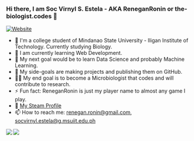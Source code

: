 ### Hi there, I am Soc Virnyl S. Estela - AKA ReneganRonin or the-biologist.codes 👋
[![Website](https://img.shields.io/website?label=thebiologist.codes&style=for-the-badge&url=https%3A%2F%2Fthe-biologist.codes)](https://the-biologist.codes)


<!--
**ReneganRonin/ReneganRonin** is a ✨ _special_ ✨ repository because its `README.md` (this file) appears on your GitHub profile.

Here are some ideas to get you started:

- 🔭 I’m currently working on ...
- 🌱 I’m currently learning ...
- 👯 I’m looking to collaborate on ...
- 🤔 I’m looking for help with ...
- 💬 Ask me about ...
- 📫 How to reach me: ...
- 😄 Pronouns: ...
- ⚡ Fun fact: ...
--> 
- :dna: I'm a college student of Mindanao State University - Iligan Institute of Technology. Currently studying Biology.
- :microscope: I am currently learning Web Development.
- :herb: My next goal would be to learn Data Science and probably Machine Learning.
- :thinking: My side-goals are making projects and publishing them on GitHub.
- :scientist: My end goal is to become a Microbiologist that codes and will contribute to research.
- ⚡ Fun fact: ReneganRonin is just my player name to almost any game I play.
- :rocket: [My Steam Profile](https://steamcommunity.com/profiles/76561198316160345/)
- 📫 How to reach me: renegan.ronin@gmail.com, socvirnyl.estela@g.msuiit.edu.ph
<img align="left" src="https://github-readme-stats.vercel.app/api?username=ReneganRonin&count_private=true&show_icons=true&hide_border=true"/>
<img align="left" src="https://github-readme-stats.vercel.app/api/top-langs/?username=ReneganRonin&layout=compact&card_width=250&hide_border=true"/>
